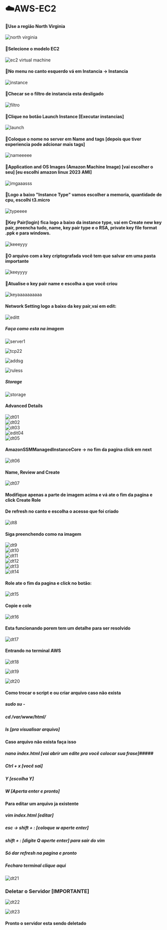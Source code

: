# ☁️AWS-EC2 #

#### :round_pushpin:Use a região North Virginia ####
![north virginia](https://github.com/flitzso/aws-ec2/assets/106411702/3dc21d77-a774-440e-9b93-d7bd4b3095e0)

#### :round_pushpin:Selecione o modelo EC2 ####
![ec2 virtual machine](https://github.com/flitzso/aws-ec2/assets/106411702/62a8d5c4-db8f-4c79-9188-77cef74ce125)

#### :round_pushpin:No menu no canto esquerdo vá em Instancia -> Instancia ####
![instance](https://github.com/flitzso/aws-ec2/assets/106411702/ec78f56b-3b34-4e94-9d43-e51f8084bed8)

#### :round_pushpin:Checar se o filtro de instancia esta desligado ####
![filtro](https://github.com/flitzso/aws-ec2/assets/106411702/bfb97d3f-f768-4385-8c58-6d356da9785e)

#### :round_pushpin:Clique no botão Launch Instance [Executar instancias] ####

![launch](https://github.com/flitzso/aws-ec2/assets/106411702/87f470bf-d163-42d0-900c-52c3ea91be61)

#### :round_pushpin:Coloque o nome no server em Name and tags [depois que tiver experiencia pode adcionar mais tags] ####
![nameeeee](https://github.com/flitzso/aws-ec2/assets/106411702/db3321a3-2928-42ff-8a5c-b05ba8824786)

#### :round_pushpin:Application and OS Images (Amazon Machine Image) [vai escolher o seu] [eu escolhi amazon linux 2023 AMI] ####
![imgaaasss](https://github.com/flitzso/aws-ec2/assets/106411702/9f05f9f5-7987-443b-b785-f74af1b2821b)

#### :round_pushpin:Logo a baixo "Instance Type" vamos escolher a memoria, quantidade de cpu, escolhi t3.micro ####
![typeeee](https://github.com/flitzso/aws-ec2/assets/106411702/f0ec352e-8140-4548-b25c-dd35088fa3d0)

#### :round_pushpin:Key Pair(login) fica logo a baixo da instance type, vai em Create new key pair, preencha tudo, name, key pair type e o RSA, private key file format .ppk e para windows. ####
![keeeyyy](https://github.com/flitzso/aws-ec2/assets/106411702/179541f6-2c95-403b-9ff8-0a62df958047)

#### :round_pushpin:O arquivo com a key criptografada você tem que salvar em uma pasta importante ####
![keeyyyy](https://github.com/flitzso/aws-ec2/assets/106411702/259154af-2d49-44d6-976b-2bebf5c1df69)

#### :round_pushpin:Atualise o key pair name e escolha a que você criou ####
![keyaaaaaaaaaa](https://github.com/flitzso/aws-ec2/assets/106411702/572ed0d9-ef82-49ec-9bfd-06c29aa87dd4)

#### Network Setting logo a baixo da key pair,vai em edit: ####
![editt](https://github.com/flitzso/aws-ec2/assets/106411702/556e8e49-63b5-4b63-acef-c381ffa54d8c)

##### Faça como esta na imagem ####
![server1](https://github.com/flitzso/aws-ec2/assets/106411702/af73d244-42b5-487d-a74f-03d84999d235) <br />

![tcp22](https://github.com/flitzso/aws-ec2/assets/106411702/0afb8e4b-2a33-4353-a194-e5a97ef024d2) <br />

![addsg](https://github.com/flitzso/aws-ec2/assets/106411702/7c155f44-35a4-4e31-ad66-7bc3a14a60f2) <br />

![ruless](https://github.com/flitzso/aws-ec2/assets/106411702/3d4329eb-5c19-4e2a-87f5-3a0767ea5f3c)

##### Storage ####
![storage](https://github.com/flitzso/aws-ec2/assets/106411702/f3af7185-fab8-4a91-a616-28cffe95144a)

#### Advanced Details ####
![dt01](https://github.com/flitzso/aws-ec2/assets/106411702/1c89c019-3228-4d63-baee-95ddeb528957) <br />
![dt02](https://github.com/flitzso/aws-ec2/assets/106411702/f811e967-83a5-42df-941c-d51bd519c0c1) <br />
![dt03](https://github.com/flitzso/aws-ec2/assets/106411702/2ad38718-b6fc-4a2b-9d29-0c567207d0e4) <br /> 
![edit04](https://github.com/flitzso/aws-ec2/assets/106411702/f5ed40b5-6335-4d12-b4a8-c4b007d9aaba) <br /> 
![dt05](https://github.com/flitzso/aws-ec2/assets/106411702/5aa78778-1b33-441a-8b18-f4c2a85439a5)

#### AmazonSSMManagedInstanceCore -> no fim da pagina click em next ####
![dt06](https://github.com/flitzso/aws-ec2/assets/106411702/7e1d1621-4ae0-4dfc-b04d-87feeb4d756c)

#### Name, Review and Create ####
![dt07](https://github.com/flitzso/aws-ec2/assets/106411702/65c34739-f353-4743-8823-64232227fc28)
#### Modifique apenas a parte de imagem acima e vá ate o fim da pagina e click Create Role ####

#### De refresh no canto e escolha o acesso que foi criado ####

![dt8](https://github.com/flitzso/aws-ec2/assets/106411702/b95b29c2-a422-49d0-836a-30dd87920f33)

#### Siga preenchendo como na imagem ####
![dt9](https://github.com/flitzso/aws-ec2/assets/106411702/66adaf36-95e0-4aac-ac37-04a8716f2026) <br />
![dt10](https://github.com/flitzso/aws-ec2/assets/106411702/5c42a2d9-9879-4bb3-bd15-19e01d11f408)  <br />
![dt11](https://github.com/flitzso/aws-ec2/assets/106411702/b1f36c5e-ba12-4972-9a33-c9463bc7e5d1) <br />
![dt12](https://github.com/flitzso/aws-ec2/assets/106411702/1d2021bc-6386-488b-8d67-e811a72edbe1) <br />
![dt13](https://github.com/flitzso/aws-ec2/assets/106411702/8c3c7541-688b-47cd-9264-ded187fe8510) <br />
![dt14](https://github.com/flitzso/aws-ec2/assets/106411702/363e1a75-eba9-44b0-b37e-e3e530f649f3)

#### Role ate o fim da pagina e click no botão: ####
![dt15](https://github.com/flitzso/aws-ec2/assets/106411702/da48f153-318f-4440-8872-55c52372708c)

#### Copie e cole ####
![dt16](https://github.com/flitzso/aws-ec2/assets/106411702/39ac5285-dbe1-47fc-8400-e5a9dfa6a797)

#### Esta funcionando porem tem um detalhe para ser resolvido ####
![dt17](https://github.com/flitzso/aws-ec2/assets/106411702/ce2475f4-2dfb-44c4-85a4-be0fc9728e41)

#### Entrando no terminal AWS ####

![dt18](https://github.com/flitzso/aws-ec2/assets/106411702/08744910-8a06-42ac-ab7b-909ad3fc942d) <br />

![dt19](https://github.com/flitzso/aws-ec2/assets/106411702/7d99474c-62a4-41b6-9be3-fe19046ce5bb) <br />

![dt20](https://github.com/flitzso/aws-ec2/assets/106411702/afc6566d-f8d2-4e1f-8997-a84e9aa5e73d)

#### Como trocar o script e ou criar arquivo caso não exista ####
##### sudo su - #####
##### cd /var/www/html/ #####
##### ls  [pra visualisar arquivo] #####

#### Caso arquivo não exista faça isso ####
##### nano index.html  [vai abrir um edite pra você colocar sua frase]#####
##### Ctrl + x  [você sai] #####
##### Y         [escolha Y] #####
##### W         [Aperta enter e pronto] #####

#### Para editar um arquivo ja existente ####
##### vim index.html  [editar] #####
##### esc -> shift + : [coloque w aperte enter] #####
##### shift + : [digite Q aperte enter] para sair do vim #####
##### Só dar refresh na pagina e pronto #####
##### Fecharo terminal clique aqui #####
![dt21](https://github.com/flitzso/aws-ec2/assets/106411702/0b7b3b0f-e627-4710-9431-572db874c248)


### Deletar o Servidor [IMPORTANTE] ###
 ![dt22](https://github.com/flitzso/aws-ec2/assets/106411702/b592ee8c-b858-46c4-89c9-5dbb142067a9) <br />

![dt23](https://github.com/flitzso/aws-ec2/assets/106411702/094cca8e-52d0-4d41-97a2-8263ec4311ce) 


#### Pronto o servidor esta sendo deletado ####
